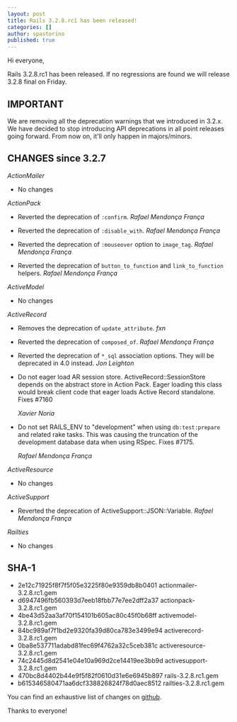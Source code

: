 ```yaml
---
layout: post
title: Rails 3.2.8.rc1 has been released!
categories: []
author: spastorino
published: true
---
```


Hi everyone,

Rails 3.2.8.rc1 has been released. If no regressions are found we will
release 3.2.8 final on Friday.

## IMPORTANT

We are removing all the deprecation warnings that we introduced in 3.2.x.
We have decided to stop introducing API deprecations in all point releases going forward. From now on, it'll only happen in majors/minors.

## CHANGES since 3.2.7

*ActionMailer*

* No changes


*ActionPack*

*   Reverted the deprecation of `:confirm`. *Rafael Mendonça França*

*   Reverted the deprecation of `:disable_with`. *Rafael Mendonça França*

*   Reverted the deprecation of `:mouseover` option to `image_tag`. *Rafael Mendonça França*

*   Reverted the deprecation of `button_to_function` and `link_to_function` helpers. *Rafael Mendonça França*


*ActiveModel*

* No changes


*ActiveRecord*

*   Removes the deprecation of `update_attribute`. *fxn*

*   Reverted the deprecation of `composed_of`. *Rafael Mendonça França*

*   Reverted the deprecation of `*_sql` association options. They will
    be deprecated in 4.0 instead. *Jon Leighton*

*   Do not eager load AR session store. ActiveRecord::SessionStore depends on the abstract store
    in Action Pack. Eager loading this class would break client code that eager loads Active Record
    standalone.
    Fixes #7160

    *Xavier Noria*

*   Do not set RAILS_ENV to "development" when using `db:test:prepare` and related rake tasks.
    This was causing the truncation of the development database data when using RSpec.
    Fixes #7175.

    *Rafael Mendonça França*


*ActiveResource*

* No changes


*ActiveSupport*

*   Reverted the deprecation of ActiveSupport::JSON::Variable. *Rafael Mendonça França*


*Railties*

* No changes


## SHA-1

* 2e12c71925f8f7f5f05e3225f80e9359db8b0401 actionmailer-3.2.8.rc1.gem
* d6947496fb560393d7eeb18fbb77e7ee2dff2a37 actionpack-3.2.8.rc1.gem
* 4be43d52aa3af70f154101b605ac80c45f0b68ff activemodel-3.2.8.rc1.gem
* 84bc989af7f1bd2e9320fa39d80ca783e3499e94 activerecord-3.2.8.rc1.gem
* 0ba8e537711adabd81fec69f4762a32c5ceb381c activeresource-3.2.8.rc1.gem
* 74c2445d8d2541e04e10a969d2ce14419ee3bb9d activesupport-3.2.8.rc1.gem
* 470bc8d4402b44e9f5f82f0610d31e6e6945b897 rails-3.2.8.rc1.gem
* b615346580471aa6dcf338826824f78d0aec8512 railties-3.2.8.rc1.gem

You can find an exhaustive list of changes on
[github](https://github.com/rails/rails/compare/v3.2.7...v3.2.8.rc1).

Thanks to everyone!
